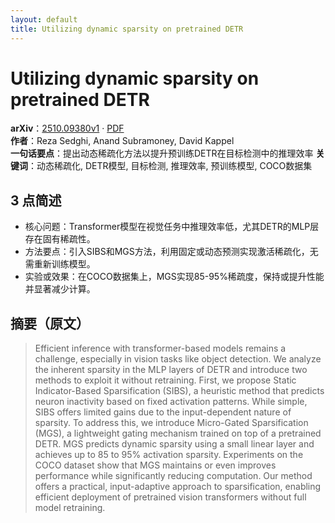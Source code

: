 ```yaml
---
layout: default
title: Utilizing dynamic sparsity on pretrained DETR
---
```


# Utilizing dynamic sparsity on pretrained DETR
**arXiv**：[2510.09380v1](https://arxiv.org/abs/2510.09380) · [PDF](https://arxiv.org/pdf/2510.09380.pdf)  
**作者**：Reza Sedghi, Anand Subramoney, David Kappel  
**一句话要点**：提出动态稀疏化方法以提升预训练DETR在目标检测中的推理效率
**关键词**：动态稀疏化, DETR模型, 目标检测, 推理效率, 预训练模型, COCO数据集

## 3 点简述
- 核心问题：Transformer模型在视觉任务中推理效率低，尤其DETR的MLP层存在固有稀疏性。
- 方法要点：引入SIBS和MGS方法，利用固定或动态预测实现激活稀疏化，无需重新训练模型。
- 实验或效果：在COCO数据集上，MGS实现85-95%稀疏度，保持或提升性能并显著减少计算。

## 摘要（原文）

> Efficient inference with transformer-based models remains a challenge,
> especially in vision tasks like object detection. We analyze the inherent
> sparsity in the MLP layers of DETR and introduce two methods to exploit it
> without retraining. First, we propose Static Indicator-Based Sparsification
> (SIBS), a heuristic method that predicts neuron inactivity based on fixed
> activation patterns. While simple, SIBS offers limited gains due to the
> input-dependent nature of sparsity. To address this, we introduce Micro-Gated
> Sparsification (MGS), a lightweight gating mechanism trained on top of a
> pretrained DETR. MGS predicts dynamic sparsity using a small linear layer and
> achieves up to 85 to 95% activation sparsity. Experiments on the COCO dataset
> show that MGS maintains or even improves performance while significantly
> reducing computation. Our method offers a practical, input-adaptive approach to
> sparsification, enabling efficient deployment of pretrained vision transformers
> without full model retraining.

